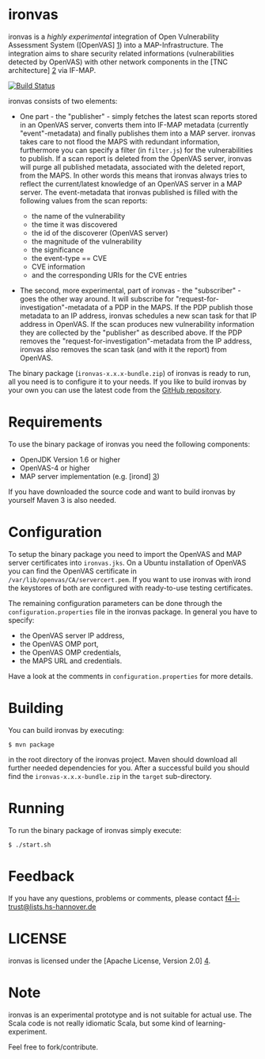ironvas
=======
ironvas is a *highly experimental* integration of Open Vulnerability
Assessment System ([OpenVAS] [1]) into a MAP-Infrastructure. The integration
aims to share security related informations (vulnerabilities
detected by OpenVAS) with other network components in the [TNC architecture] [2]
via IF-MAP.

[![Build Status](https://travis-ci.org/trustathsh/ironvas.png)](https://travis-ci.org/trustathsh/ironvas)

ironvas consists of two elements:

* One part - the "publisher" - simply fetches the latest scan reports stored in
  an OpenVAS server, converts them into IF-MAP metadata
  (currently "event"-metadata) and finally publishes them into a MAP server.
  ironvas takes care to not flood the MAPS with
  redundant information, furthermore you can specify a filter (in `filter.js`)
  for the vulnerabilities to publish.
  If a scan report is deleted from the OpenVAS server, ironvas will purge all
  published metadata, associated with the deleted report, from the MAPS.
  In other words this means that ironvas always tries to reflect the current/latest
  knowledge of an OpenVAS server in a MAP server.
  The event-metadata that ironvas published is filled with the following
  values from the scan reports:
  - the name of the vulnerability
  - the time it was discovered
  - the id of the discoverer (OpenVAS server)
  - the magnitude of the vulnerability
  - the significance
  - the event-type == CVE
  - CVE information
  - and the corresponding URIs for the CVE entries

* The second, more experimental, part of ironvas - the "subscriber" - goes the
  other way around.
  It will subscribe for "request-for-investigation"-metadata of a PDP in the MAPS.
  If the PDP publish those metadata to an IP address, ironvas schedules a new
  scan task for that IP address in OpenVAS. If the scan produces new
  vulnerability information they are collected by the "publisher" as described
  above.
  If the PDP removes the "request-for-investigation"-metadata from the IP
  address, ironvas also removes the scan task (and with it the report) from
  OpenVAS.

The binary package (`ironvas-x.x.x-bundle.zip`) of ironvas
is ready to run, all you need is to configure it to your needs.
If you like to build ironvas by your own you can use the
latest code from the [GitHub repository][githubrepo].


Requirements
============
To use the binary package of ironvas you need the following components:

* OpenJDK Version 1.6 or higher
* OpenVAS-4 or higher
* MAP server implementation (e.g. [irond] [3])

If you have downloaded the source code and want to build ironvas by
yourself Maven 3 is also needed.


Configuration
=============
To setup the binary package you need to import the OpenVAS and MAP server
certificates into `ironvas.jks`.
On a Ubuntu installation of OpenVAS you can find the OpenVAS certificate in
`/var/lib/openvas/CA/servercert.pem`. If you want to use ironvas with irond
the keystores of both are configured with ready-to-use testing certificates.

The remaining configuration parameters can be done through the
`configuration.properties` file in the ironvas package.
In general you have to specify:

* the OpenVAS server IP address,
* the OpenVAS OMP port,
* the OpenVAS OMP credentials,
* the MAPS URL and credentials.

Have a look at the comments in `configuration.properties` for more details.


Building
========
You can build ironvas by executing:

	$ mvn package

in the root directory of the ironvas project.
Maven should download all further needed dependencies for you. After a successful
build you should find the `ironvas-x.x.x-bundle.zip` in the `target` sub-directory.


Running
=======
To run the binary package of ironvas simply execute:

	$ ./start.sh


Feedback
========
If you have any questions, problems or comments, please contact
	<f4-i-trust@lists.hs-hannover.de>


LICENSE
=======
ironvas is licensed under the [Apache License, Version 2.0] [4].


Note
====

ironvas is an experimental prototype and is not suitable for actual use. The Scala code is not
really idiomatic Scala, but some kind of learning-experiment.

Feel free to fork/contribute.


[1]: http://www.openvas.org
[2]: http://www.trustedcomputinggroup.org/developers/trusted_network_connect
[3]: https://github.com/trustathsh
[4]: http://www.apache.org/licenses/LICENSE-2.0.html
[githubrepo]: https://github.com/trustathsh/ironvas
